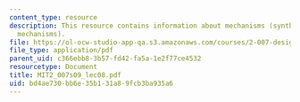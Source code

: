 ```yaml
---
content_type: resource
description: This resource contains information about mechanisms (synthesis of 4 bar
  mechanisms).
file: https://ol-ocw-studio-app-qa.s3.amazonaws.com/courses/2-007-design-and-manufacturing-i-spring-2009/bd4ae730bb6e35b131a89fcb3ba935a6_MIT2_007s09_lec08.pdf
file_type: application/pdf
parent_uid: c366ebb8-3b57-fd42-fa5a-1e2f77ce4532
resourcetype: Document
title: MIT2_007s09_lec08.pdf
uid: bd4ae730-bb6e-35b1-31a8-9fcb3ba935a6
---
```

